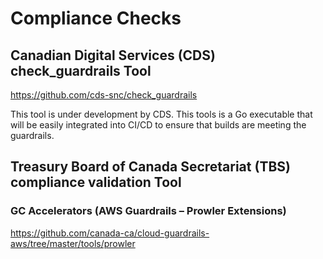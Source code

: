 # Compliance Checks

## Canadian Digital Services (CDS) check_guardrails Tool

https://github.com/cds-snc/check_guardrails

This tool is under development by CDS.  This tools is a Go executable that will be easily integrated into CI/CD to ensure that builds are meeting the guardrails.



## Treasury Board of Canada Secretariat (TBS) compliance validation Tool

### GC Accelerators (AWS Guardrails – Prowler Extensions)

https://github.com/canada-ca/cloud-guardrails-aws/tree/master/tools/prowler
